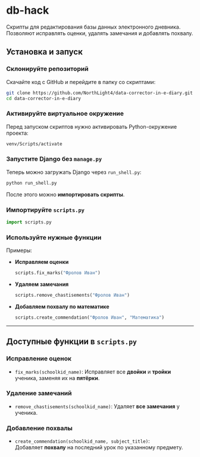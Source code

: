 # db-hack

Скрипты для редактирования базы данных электронного дневника.  
Позволяют исправлять оценки, удалять замечания и добавлять похвалу.

## Установка и запуск

### **Склонируйте репозиторий**
Скачайте код с GitHub и перейдите в папку со скриптами:
```sh
git clone https://github.com/NorthLight4/data-corrector-in-e-diary.git
cd data-corrector-in-e-diary
```

### **Активируйте виртуальное окружение**
Перед запуском скриптов нужно активировать Python-окружение проекта:
```sh
venv/Scripts/activate
```

### **Запустите Django без `manage.py`**
Теперь можно загружать Django через `run_shell.py`:
```sh
python run_shell.py
```
После этого можно **импортировать скрипты**.

### **Импортируйте `scripts.py`**
```python
import scripts.py
```

### **Используйте нужные функции**  
Примеры:

- **Исправляем оценки**
  ```python
  scripts.fix_marks("Фролов Иван")
  ```

- **Удаляем замечания**
  ```python
  scripts.remove_chastisements("Фролов Иван")
  ```

- **Добавляем похвалу по математике**
  ```python
  scripts.create_commendation("Фролов Иван", "Математика")
  ```

---

## Доступные функции в `scripts.py`

### **Исправление оценок**
- `fix_marks(schoolkid_name)`: Исправляет все **двойки** и **тройки** ученика, заменяя их на **пятёрки**.

### **Удаление замечаний**
- `remove_chastisements(schoolkid_name)`: Удаляет **все замечания** у ученика.

### **Добавление похвалы**
- `create_commendation(schoolkid_name, subject_title)`:  
  Добавляет **похвалу** на последний урок по указанному предмету.
